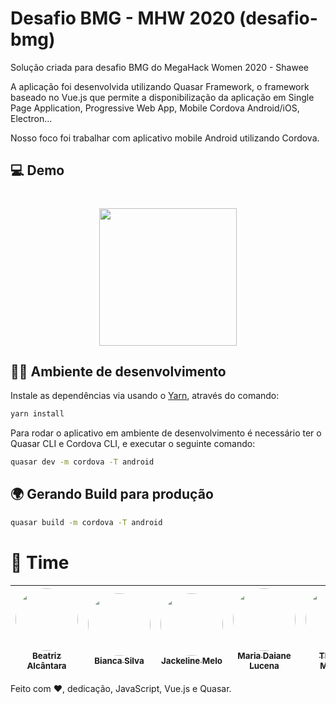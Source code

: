 # Desafio BMG - MHW 2020 (desafio-bmg)

Solução criada para desafio BMG do MegaHack Women 2020 - Shawee

A aplicação foi desenvolvida utilizando Quasar Framework, o framework baseado no Vue.js que permite a disponibilização da aplicação em Single Page Application, Progressive Web App, Mobile Cordova Android/iOS, Electron...

Nosso foco foi trabalhar com aplicativo mobile Android utilizando Cordova.

## 💻 Demo

<h1 align="center">
    <img src="#" width="220px" />
</h1>


## 👩‍💻 Ambiente de desenvolvimento

Instale as dependências via usando o [Yarn](https://yarnpkg.com/pt-BR/), através do comando:

```bash
yarn install
```

Para rodar o aplicativo em ambiente de desenvolvimento é necessário ter o Quasar CLI e Cordova CLI, e executar o seguinte comando:

```sh
quasar dev -m cordova -T android
```

## 🌍 Gerando Build para produção

```sh
quasar build -m cordova -T android
```

# 👥 Time

| [<img style="border-radius: 50%;" src="https://media-exp1.licdn.com/dms/image/C4D03AQGM1JnrJaQYYA/profile-displayphoto-shrink_200_200/0?e=1604534400&v=beta&t=RWZlSHDEPlpw5eTf5ZRGaWn-IMVTRduhVmP4h71Zx-Q" width="100px;"/><br /><sub><b>Beatriz Alcântara</b></sub>](https://www.linkedin.com/in/beatriz-alcantara-a2b2b5177/) | [<img style="border-radius: 50%;" src="https://media-exp1.licdn.com/dms/image/C4E03AQFVHvNkyLoSfg/profile-displayphoto-shrink_200_200/0?e=1604534400&v=beta&t=LSBVO-6c9rFQQwpckJO7Wb6b1eqrN0uPcvvdC3IZdBw" width="100px;"/><br /><sub><b>Bianca Silva</b></sub>](https://www.linkedin.com/in/biancassilva/) | [<img style="border-radius: 50%;" src="https://media-exp1.licdn.com/dms/image/C5603AQGoeY_PgaZD-Q/profile-displayphoto-shrink_200_200/0?e=1604534400&v=beta&t=Jw1wKaP7L0rPpymV0cwOv6r7Ki5s_0qlBqMsWlQP3qc" width="100px;"/><br /><sub><b>Jackeline Melo</b></sub>](https://www.linkedin.com/in/jackeline-melo/) | [<img style="border-radius: 50%;" src="https://media-exp1.licdn.com/dms/image/C4D35AQHIYt69ebyzDg/profile-framedphoto-shrink_200_200/0?e=1599404400&v=beta&t=wft6cH41655atQ8ZaM9ZdXr-aWDrnLlW1UKDnSueco8" width="100px;"/><br /><sub><b>Maria Daiane Lucena</b></sub>](https://github.com/TiagoDanin) | [<img style="border-radius: 50%;" src="https://media-exp1.licdn.com/dms/image/C4E03AQFharAxSdQi-w/profile-displayphoto-shrink_200_200/0?e=1604534400&v=beta&t=F-PfB3iqP5Kmq3JNIsyTT7-ZhbZ_qkpy0AbXTUYJb_A" width="100px;"/><br /><sub><b>Thayana Mamoré</b></sub>](https://www.linkedin.com/in/thayanacmamore/) |
| :---: | :---: | :---: | :---: | :---: |

Feito com ❤️, dedicação, JavaScript, Vue.js e Quasar.